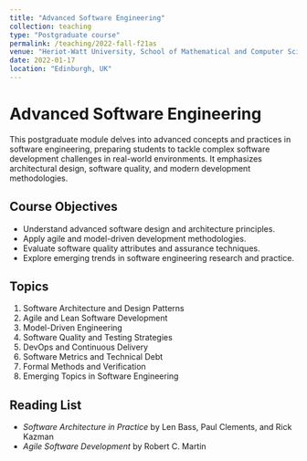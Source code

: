 ```yaml
---
title: "Advanced Software Engineering"
collection: teaching
type: "Postgraduate course"
permalink: /teaching/2022-fall-f21as
venue: "Heriot-Watt University, School of Mathematical and Computer Sciences"
date: 2022-01-17
location: "Edinburgh, UK"
---
```


# Advanced Software Engineering

This postgraduate module delves into advanced concepts and practices in software engineering, preparing students to tackle complex software development challenges in real-world environments. It emphasizes architectural design, software quality, and modern development methodologies.

## Course Objectives

- Understand advanced software design and architecture principles.
- Apply agile and model-driven development methodologies.
- Evaluate software quality attributes and assurance techniques.
- Explore emerging trends in software engineering research and practice.

## Topics

1. Software Architecture and Design Patterns  
2. Agile and Lean Software Development  
3. Model-Driven Engineering  
4. Software Quality and Testing Strategies  
5. DevOps and Continuous Delivery  
6. Software Metrics and Technical Debt  
7. Formal Methods and Verification  
8. Emerging Topics in Software Engineering  


## Reading List

- *Software Architecture in Practice* by Len Bass, Paul Clements, and Rick Kazman  
- *Agile Software Development* by Robert C. Martin  
